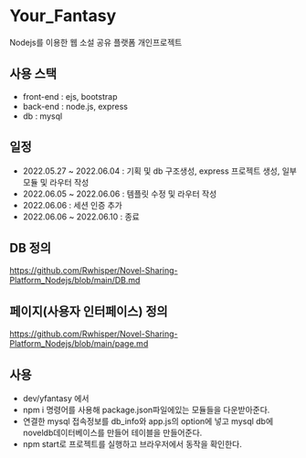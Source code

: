 # Your_Fantasy

Nodejs를 이용한 웹 소설 공유 플랫폼 개인프로젝트

## 사용 스택
- front-end : ejs, bootstrap
- back-end : node.js, express
- db : mysql

## 일정 
- 2022.05.27 ~ 2022.06.04 : 기획 및 db 구조생성, express 프로젝트 생성, 일부 모듈 및 라우터 작성
- 2022.06.05 ~ 2022.06.06 : 템플릿 수정 및 라우터 작성
- 2022.06.06 : 세션 인증 추가
- 2022.06.06 ~ 2022.06.10 : 종료

## DB 정의
https://github.com/Rwhisper/Novel-Sharing-Platform_Nodejs/blob/main/DB.md

## 페이지(사용자 인터페이스) 정의
https://github.com/Rwhisper/Novel-Sharing-Platform_Nodejs/blob/main/page.md

## 사용
- dev/yfantasy 에서 
- npm i 명령어를 사용해 package.json파일에있는 모듈들을 다운받아준다.
- 연결한 mysql 접속정보를 db_info와 app.js의  option에 넣고 mysql db에 noveldb데이터베이스를 만들어 테이블을 만들어준다.
- npm start로 프로젝트를 실행하고 브라우저에서 동작을 확인한다.
